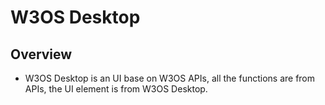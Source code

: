 # W3OS Desktop

## Overview

- W3OS Desktop is an UI base on W3OS APIs, all the functions are from APIs, the UI element is from W3OS Desktop.
